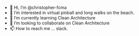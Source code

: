 - 👋 Hi, I’m @christopher-fcma
- 👀 I’m interested in virtual pinball and long walks on the beach.
- 🌱 I’m currently learning Clean Architecture
- 💞️ I’m looking to collaborate on Clean Architecture
- 📫 How to reach me ... slack.

<!---
christopher-fcma/christopher-fcma is a ✨ special ✨ repository because its `README.md` (this file) appears on your GitHub profile.
You can click the Preview link to take a look at your changes.
--->
